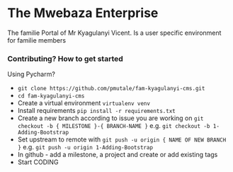 # The Mwebaza Enterprise
The familie Portal of Mr Kyagulanyi Vicent. Is a user specific environment for familie members 

### Contributing? How to get started 
Using Pycharm? 
- `git clone https://github.com/pmutale/fam-kyagulanyi-cms.git`
- `cd fam-kyagulanyi-cms`
- Create a virtual environment `virtualenv venv`
- Install requirements `pip install -r requirements.txt`
- Create a new branch according to issue you are working on `git checkout -b { MILESTONE }-{ BRANCH-NAME }` e.g. `git checkout -b 1-Adding-Bootstrap`
- Set upstream to remote with `git push -u origin { NAME OF NEW BRANCH }` e.g. `git push -u origin 1-Adding-Bootstrap`
- In github - add a milestone, a project and create or add existing tags
- Start CODING
